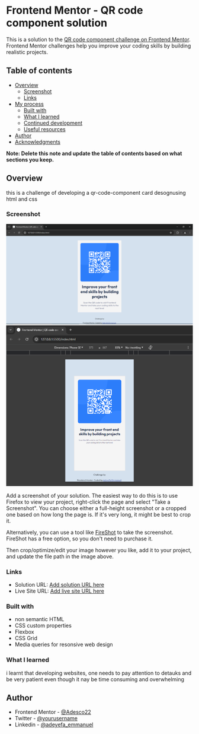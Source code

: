 # Frontend Mentor - QR code component solution

This is a solution to the [QR code component challenge on Frontend Mentor](https://www.frontendmentor.io/challenges/qr-code-component-iux_sIO_H). Frontend Mentor challenges help you improve your coding skills by building realistic projects.

## Table of contents

- [Overview](#overview)
  - [Screenshot](#screenshot)
  - [Links](#links)
- [My process](#my-process)
  - [Built with](#built-with)
  - [What I learned](#what-i-learned)
  - [Continued development](#continued-development)
  - [Useful resources](#useful-resources)
- [Author](#author)
- [Acknowledgments](#acknowledgments)

**Note: Delete this note and update the table of contents based on what sections you keep.**

## Overview

this is a challenge of developing a qr-code-component card desognusing html and css

### Screenshot

![qr-component for larger screen](./images/qr-code-component-xl.PNG)
![qr-component for smaller screen](./images/qr-code-component-sm.PNG)

Add a screenshot of your solution. The easiest way to do this is to use Firefox to view your project, right-click the page and select "Take a Screenshot". You can choose either a full-height screenshot or a cropped one based on how long the page is. If it's very long, it might be best to crop it.

Alternatively, you can use a tool like [FireShot](https://getfireshot.com/) to take the screenshot. FireShot has a free option, so you don't need to purchase it.

Then crop/optimize/edit your image however you like, add it to your project, and update the file path in the image above.

### Links

- Solution URL: [Add solution URL here](https://your-solution-url.com)
- Live Site URL: [Add live site URL here](https://your-live-site-url.com)

### Built with

- non semantic HTML
- CSS custom properties
- Flexbox
- CSS Grid
- Media queries for resonsive web design

### What I learned

i learnt that developing websites, one needs to pay attention to detauks and be very patient even though it nay be time consuming and overwhelming

## Author

- Frontend Mentor - [@Adesco22](https://www.frontendmentor.io/profile/Adesco22)
- Twitter - [@yourusername](https://www.twitter.com/yourusername)
- Linkedin - [@adeyefa_emmanuel](https://www.linkedin.com/emmanuel-adeyefa)
